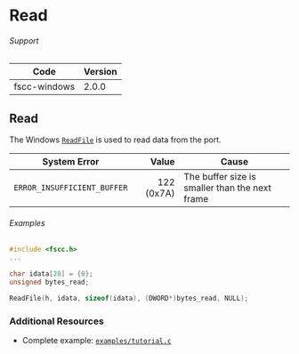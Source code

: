 # Read

###### Support
| Code | Version |
| ---- | ------- |
| fscc-windows | 2.0.0 |


## Read
The Windows [`ReadFile`](http://msdn.microsoft.com/en-us/library/windows/desktop/aa365467.aspx) is used to read data from the port.

| System Error | Value | Cause |
| ------------ | -----:| ----- |
| `ERROR_INSUFFICIENT_BUFFER` | 122 (0x7A) | The buffer size is smaller than the next frame |

###### Examples
```c
#include <fscc.h>
...

char idata[20] = {0};
unsigned bytes_read;

ReadFile(h, idata, sizeof(idata), (DWORD*)bytes_read, NULL);
```


### Additional Resources
- Complete example: [`examples/tutorial.c`](../examples/tutorial.c)
